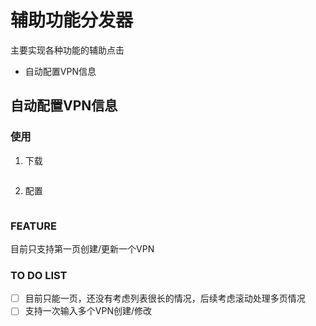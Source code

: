 # 辅助功能分发器

主要实现各种功能的辅助点击

* 自动配置VPN信息

## 自动配置VPN信息

### 使用

1. 下载

```java

```

2. 配置 

```java

```

### FEATURE

目前只支持第一页创建/更新一个VPN


### TO DO LIST

* [ ] 目前只能一页，还没有考虑列表很长的情况，后续考虑滚动处理多页情况
* [ ] 支持一次输入多个VPN创建/修改
